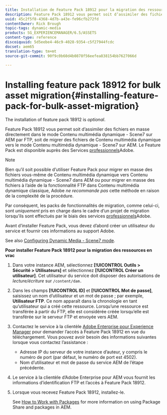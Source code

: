 ```yaml
---
title: Installation de Feature Pack 18912 pour la migration des ressources en vrac
description: Feature Pack 18912 vous permet soit d’assimiler des fichiers en masse par FTP, soit de migrer des fichiers de Dynamic Media Classic vers Dynamic Media sur AEM. Ce Feature Pack optionnel est fourni par le support Adobe.
uuid: 45c2f5f8-4368-4d7b-a43e-fe96cfb272fd
contentOwner: Rick Brough
topic-tags: dynamic-media
products: SG_EXPERIENCEMANAGER/6.5/ASSETS
content-type: reference
discoiquuid: 5d5eebe4-46c9-4028-9354-c5f27944fcdc
docset: aem65
translation-type: tm+mt
source-git-commit: 90f9c0b60d4b0878f56eefea838154bb7627066d

---
```



# Installing feature pack 18912 for bulk asset migration{#installing-feature-pack-for-bulk-asset-migration}

The installation of feature pack 18912 is *optional*.

Feature Pack 18912 vous permet soit d’assimiler des fichiers en masse directement dans le mode Contenu multimédia dynamique - Scene7 sur AEM par FTP, soit de migrer des fichiers de Contenu multimédia dynamique vers le mode Contenu multimédia dynamique - Scene7 sur AEM. Le Feature Pack est disponible auprès des Services [professionnels](https://www.adobe.com/fr/experience-cloud/consulting-services.html)Adobe.

>[!NOTE]
>
>Bien qu’il soit possible d’utiliser Feature Pack pour migrer en masse des fichiers vous-même de Contenu multimédia dynamique vers Contenu multimédia dynamique - Scene7 dans AEM ou pour migrer en masse des fichiers à l’aide de la fonctionnalité FTP dans Contenu multimédia dynamique classique, Adobe *ne recommande pas* cette méthode en raison de la complexité de la procédure.
>
>Par conséquent, les packs de fonctionnalités de migration, comme celui-ci, sont *uniquement* pris en charge dans le cadre d’un projet de migration lorsqu’ils sont effectués par le biais des services [professionnels](https://www.adobe.com/fr/experience-cloud/consulting-services.html)Adobe.

Avant d’installer Feature Pack, vous devez d’abord créer un utilisateur du service et fournir ces informations au support Adobe.

See also [Configuring Dynamic Media - Scene7 mode](/help/assets/config-dms7.md).

**Pour installer Feature Pack 18912 pour la migration des ressources en vrac**

1. Dans votre instance AEM, sélectionnez **[!UICONTROL Outils > Sécurité > Utilisateurs]** et sélectionnez **[!UICONTROL Créer un utilisateur]**. Cet utilisateur du service doit disposer des autorisations de *lecture/écriture* sur `/content/dam.`
1. Dans les champs **[!UICONTROL ID]** et **[!UICONTROL Mot de passe]**, saisissez un nom d’utilisateur et un mot de passe ; par exemple, **Utilisateur FTP**. Ce nom apparaît dans la chronologie en tant qu’utilisateur qui a créé cette ressource. Lorsqu’une ressource est transférée à partir du FTP, elle est considérée créée lorsqu’elle est transférée sur le serveur FTP et envoyée vers AEM.
1. Contactez le service à la clientèle [Adobe Enterprise pour Experience Manager](https://helpx.adobe.com/fr/contact/enterprise-support.ec.html) pour demander l’accès à Feature Pack 18912 en vue du téléchargement. Vous pouvez avoir besoin des informations suivantes lorsque vous contactez l’assistance :

   * Adresse IP du serveur de votre instance d’auteur, y compris le numéro de port (par défaut, le numéro de port est 4502).
   * Nom d’utilisateur et mot de passe du service AEM de l’étape précédente.

1. Le service à la clientèle d’Adobe Enterprise pour AEM vous fournit les informations d’identification FTP et l’accès à Feature Pack 18912.
1. Lorsque vous recevez Feature Pack 18912, installez-le.

   See [How to Work with Packages](/help/sites-administering/package-manager.md) for more information on using Package Share and packages in AEM.
